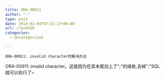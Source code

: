 ```yaml
---
title: ORA-00911
author: "-"
type: post
date: 2014-03-04T07:52:17+00:00
url: /?p=6330
categories:
  - Uncategorized

---
```


  
    ORA-00911: invalid character的解决办法
  


  ORA-00911: invalid character。这是因为在其末尾加上了";"的缘故,去掉";"SQL就可以执行了~
